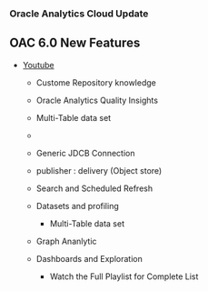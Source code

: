 ### Oracle Analytics Cloud Update

## OAC 6.0 New Features
* [Youtube](https://www.youtube.com/watch?v=kwbzhKRhBn0&list=PL6gBNP-Fr8KW5pcHzCAj3mTsTpmooGEdA)
  * Custome Repository knowledge
  * Oracle Analytics Quality Insights
  * Multi-Table data set
  * 
  * Generic JDCB Connection
  * publisher : delivery (Object store)
  * Search and Scheduled Refresh 
  
  * Datasets and profiling
    * Multi-Table data set

  * Graph Ananlytic
  * Dashboards and Exploration
    * Watch the Full Playlist for Complete List 
